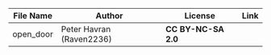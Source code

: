 | File Name        | Author   | License   | Link                            |
|------------------|----------|-----------|---------------------------------|
| open_door       | Peter Havran (Raven2236) | **CC BY-NC-SA 2.0**    |     |

